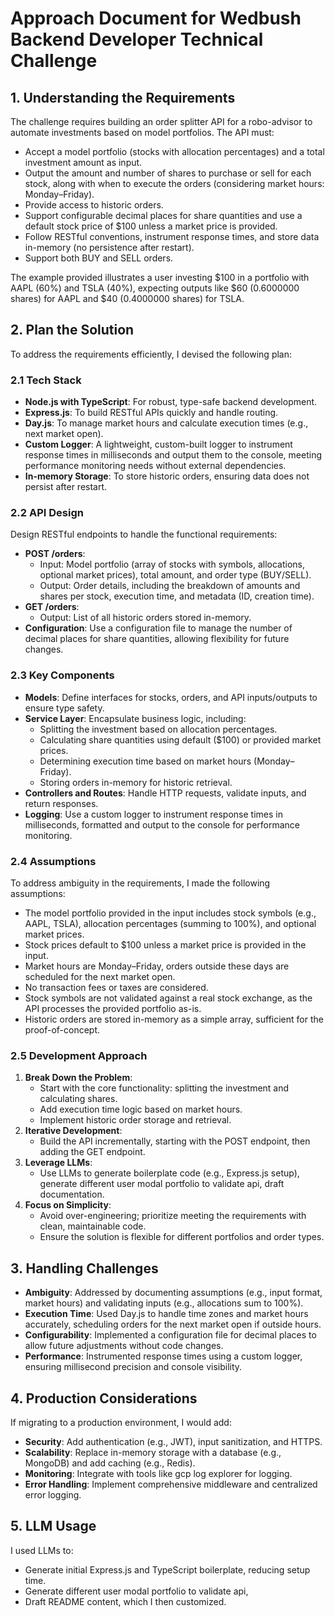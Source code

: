 # Approach Document for Wedbush Backend Developer Technical Challenge

## 1. Understanding the Requirements

The challenge requires building an order splitter API for a robo-advisor to automate investments based on model portfolios. The API must:

- Accept a model portfolio (stocks with allocation percentages) and a total investment amount as input.
- Output the amount and number of shares to purchase or sell for each stock, along with when to execute the orders (considering market hours: Monday–Friday).
- Provide access to historic orders.
- Support configurable decimal places for share quantities and use a default stock price of $100 unless a market price is provided.
- Follow RESTful conventions, instrument response times, and store data in-memory (no persistence after restart).
- Support both BUY and SELL orders.

The example provided illustrates a user investing $100 in a portfolio with AAPL (60%) and TSLA (40%), expecting outputs like $60 (0.6000000 shares) for AAPL and $40 (0.4000000 shares) for TSLA.

## 2. Plan the Solution

To address the requirements efficiently, I devised the following plan:

### 2.1 Tech Stack

- **Node.js with TypeScript**: For robust, type-safe backend development.
- **Express.js**: To build RESTful APIs quickly and handle routing.
- **Day.js**: To manage market hours and calculate execution times (e.g., next market open).
- **Custom Logger**: A lightweight, custom-built logger to instrument response times in milliseconds and output them to the console, meeting performance monitoring needs without external dependencies.
- **In-memory Storage**: To store historic orders, ensuring data does not persist after restart.

### 2.2 API Design

Design RESTful endpoints to handle the functional requirements:

- **POST /orders**:
  - Input: Model portfolio (array of stocks with symbols, allocations, optional market prices), total amount, and order type (BUY/SELL).
  - Output: Order details, including the breakdown of amounts and shares per stock, execution time, and metadata (ID, creation time).
- **GET /orders**:
  - Output: List of all historic orders stored in-memory.
- **Configuration**: Use a configuration file to manage the number of decimal places for share quantities, allowing flexibility for future changes.

### 2.3 Key Components

- **Models**: Define interfaces for stocks, orders, and API inputs/outputs to ensure type safety.
- **Service Layer**: Encapsulate business logic, including:
  - Splitting the investment based on allocation percentages.
  - Calculating share quantities using default ($100) or provided market prices.
  - Determining execution time based on market hours (Monday–Friday).
  - Storing orders in-memory for historic retrieval.
- **Controllers and Routes**: Handle HTTP requests, validate inputs, and return responses.
- **Logging**: Use a custom logger to instrument response times in milliseconds, formatted and output to the console for performance monitoring.

### 2.4 Assumptions

To address ambiguity in the requirements, I made the following assumptions:

- The model portfolio provided in the input includes stock symbols (e.g., AAPL, TSLA), allocation percentages (summing to 100%), and optional market prices.
- Stock prices default to $100 unless a market price is provided in the input.
- Market hours are Monday–Friday,  orders outside these days are scheduled for the next market open.
- No transaction fees or taxes are considered.
- Stock symbols are not validated against a real stock exchange, as the API processes the provided portfolio as-is.
- Historic orders are stored in-memory as a simple array, sufficient for the proof-of-concept.

### 2.5 Development Approach

1. **Break Down the Problem**:
   - Start with the core functionality: splitting the investment and calculating shares.
   - Add execution time logic based on market hours.
   - Implement historic order storage and retrieval.
2. **Iterative Development**:
   - Build the API incrementally, starting with the POST endpoint, then adding the GET endpoint.
3. **Leverage LLMs**:
   - Use LLMs to generate boilerplate code (e.g., Express.js setup), generate different user modal portfolio  to validate api, draft documentation.
4. **Focus on Simplicity**:
   - Avoid over-engineering; prioritize meeting the requirements with clean, maintainable code.
   - Ensure the solution is flexible for different portfolios and order types.

## 3. Handling Challenges

- **Ambiguity**: Addressed by documenting assumptions (e.g., input format, market hours) and validating inputs (e.g., allocations sum to 100%).
- **Execution Time**: Used Day.js to handle time zones and market hours accurately, scheduling orders for the next market open if outside hours.
- **Configurability**: Implemented a configuration file for decimal places to allow future adjustments without code changes.
- **Performance**: Instrumented response times using a custom logger, ensuring millisecond precision and console visibility.

## 4. Production Considerations

If migrating to a production environment, I would add:

- **Security**: Add authentication (e.g., JWT), input sanitization, and HTTPS.
- **Scalability**: Replace in-memory storage with a database (e.g., MongoDB) and add caching (e.g., Redis).
- **Monitoring**: Integrate with tools like gcp log explorer for logging.
- **Error Handling**: Implement comprehensive middleware and centralized error logging.

## 5. LLM Usage

I used LLMs to:

- Generate initial Express.js and TypeScript boilerplate, reducing setup time.
- Generate different user modal portfolio  to validate api,
- Draft README content, which I then customized.